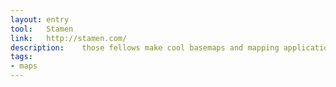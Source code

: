 ```yaml
---
layout: entry
tool:	Stamen
link:	http://stamen.com/
description:	those fellows make cool basemaps and mapping applications
tags:
- maps	
---
```

